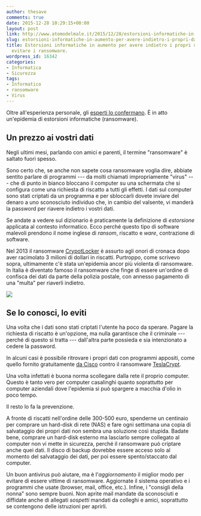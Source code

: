 ```yaml
---
author: thesave
comments: true
date: 2015-12-28 10:29:15+00:00
layout: post
link: http://www.atomodelmale.it/2015/12/28/estorsioni-informatiche-in-aumento-per-avere-indietro-i-propri-dati-ecco-come-evitare-i-ransomware/
slug: estorsioni-informatiche-in-aumento-per-avere-indietro-i-propri-dati-ecco-come-evitare-i-ransomware
title: Estorsioni informatiche in aumento per avere indietro i propri dati. Ecco come
  evitare i ransomware.
wordpress_id: 16342
categories:
- Informatica
- Sicurezza
tags:
- Informatico
- ransomware
- Virus
---
```


Oltre all'esperienza personale, gli [esperti lo confermano](http://www.trendmicro.com/vinfo/us/security/definition/Ransomware). È in atto un'epidemia di estorsioni informatiche (ransomware).



## Un prezzo ai vostri dati



Negli ultimi mesi, parlando con amici e parenti, il termine "ransomware" è saltato fuori spesso.

Sono certo che, se anche non sapete cosa ransomware voglia dire, abbiate sentito parlare di programmi --- da molti chiamati impropriamente "virus" --- che di punto in bianco bloccano il computer su una schermata che si configura come una richiesta di riscatto a tutti gli effetti. I dati sul computer sono stati criptati da un programma e per sbloccarli dovete inviare del denaro a uno sconosciuto individuo che, in cambio del valsente, vi manderà la password per riavere indietro i vostri dati.

Se andate a vedere sul dizionario è praticamente la definizione di _estorsione_ applicata al contesto informatico. Ecco perché questo tipo di software malevoli prendono il nome inglese di _ransom_, riscatto e _ware_, contrazione di software.

Nel 2013 il ransomware [CrypotLocker](https://it.wikipedia.org/wiki/CryptoLocker) è assurto agli onori di cronaca dopo aver racimolato 3 milioni di dollari in riscatti.
Purtroppo, come scrivevo sopra, ultimamente c'è stata un'epidemia ancor più violenta di ransomware. In Italia è diventato famoso il ransomware che finge di essere un'ordine di confisca dei dati da parte della polizia postale, con annesso pagamento di una "multa" per riaverli indietro.

![](http://www.atomodelmale.it/wp-content/uploads/2015/12/ransomware-polizia-di-stato.jpg)



## Se lo conosci, lo eviti



Una volta che i dati sono stati criptati l'utente ha poco da sperare. Pagare la richiesta di riscatto è un'opzione, ma nulla garantisce che il criminale --- perché di questo si tratta --- dall'altra parte possieda e sia intenzionato a cedere la password.



In alcuni casi è possibile ritrovare i propri dati con programmi appositi, come quello fornito gratuitamente [da Cisco](http://blogs.cisco.com/security/talos/teslacrypt) contro il ransomware [TeslaCrypt](https://en.wikipedia.org/wiki/TeslaCrypt).

Una volta infettati è buona norma scollegare dalla rete il proprio computer. Questo è tanto vero per computer casalinghi quanto soprattutto per computer aziendali dove l'epidemia si può spargere a macchia d'olio in poco tempo.

Il resto lo fa la prevenzione.

A fronte di riscatti nell'ordine delle 300-500 euro, spenderne un centinaio per comprare un hard-disk di rete (NAS) e fare ogni settimana una copia di salvataggio dei propri dati non sembra una soluzione così stupida. Badate bene, comprare un hard-disk esterno ma lasciarlo sempre collegato al computer non vi mette in sicurezza, perché il ransomware può criptare anche quei dati. Il disco di backup dovrebbe essere acceso solo al momento del salvataggio dei dati, per poi essere spento/staccato dal computer.

Un buon antivirus può aiutare, ma è l'_aggiornamento_ il miglior modo per evitare di essere vittime di ransomware. Aggiornate il sistema operativo e i programmi che usate (browser, mail, office, etc.). Infine, i "consigli della nonna" sono sempre buoni. Non aprite mail mandate da sconosciuti e diffidate anche di allegati _sospetti_ mandati da colleghi e amici, soprattutto se contengono delle istruzioni per aprirli.

